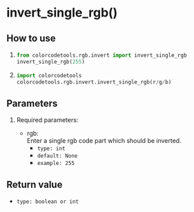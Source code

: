 # invert_single_rgb()

## How to use

1. ```python
   from colorcodetools.rgb.invert import invert_single_rgb
   invert_single_rgb(255)
   ```
2. ```python
   import colorcodetools
   colorcodetools.rgb.invert.invert_single_rgb(r/g/b)
   ```

## Parameters

1. Required parameters:

   - rgb:  
      Enter a single rgb code part which should be inverted.
     - `type: int`
     - `default: None`
     - `example: 255`

## Return value

- `type: boolean or int`

